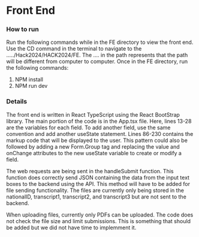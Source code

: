 # Front End
### How to run
Run the following commands while in the FE directory to view the front end. Use the CD command in the terminal to navigate to the  …../Hack2024/HACK2024/FE. The …. in the path represents that the path will be different from computer to computer. Once in the FE directory, run the following commands: 
1. NPM install
2. NPM run dev

### Details
The front end is written in React TypeScript using the React BootStrap library. The main portion of the code is in the App.tsx file. Here, lines 13-28 are the variables for each field. To add another field, use the same convention and add another useState statement. Lines 86-230 contains the markup code that will be displayed to the user. This pattern could also be followed by adding a new Form.Group tag and replacing the value and onChange attributes to the new useState variable to create or modify a field.

The web requests are being sent in the handleSubmit function. This function does correctly send JSON containing the data from the input text boxes to the backend using the API. This method will have to be added for file sending functionality. The files are currently only being stored in the nationalID, transcript1, transcript2, and transcript3 but are not sent to the backend.

When uploading files, currently only PDFs can be uploaded. The code does not check the file size and limit submissions. This is something that should be added but we did not have time to implemment it.
